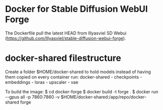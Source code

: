 # Docker for Stable Diffusion WebUI Forge

The Dockerfile pull the latest HEAD from lllyasviel SD Webui (https://github.com/lllyasviel/stable-diffusion-webui-forge).

# docker-shared filestructure
Create a folder $HOME/docker-shared to hold models instead of having them copied on every container run:
docker-shared
 \- checkpoints
 \- embeddings
 \- loras
 \- upscaler
 \- vae

To build the image:
$ cd docker-forge
$ docker build -t forge .
$ docker run --gpus all -p 7860:7860 -v $HOME/docker-shared:/app/repo/docker-shared forge
